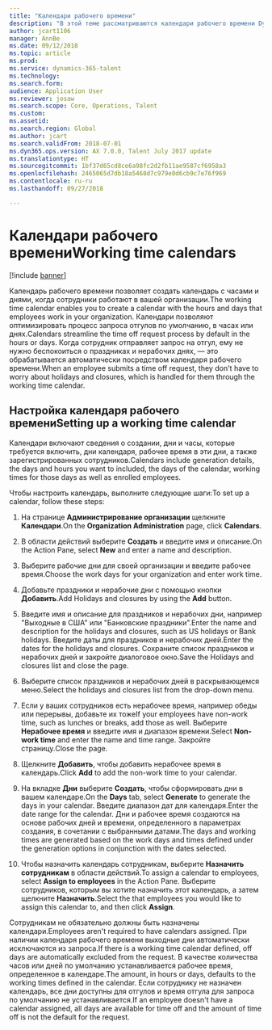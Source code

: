 ```yaml
---
title: "Календари рабочего времени"
description: "В этой теме рассматриваются календари рабочего времени Dynamics 365 for Talent -- Core HR, а также настройка календарей."
author: jcart1106
manager: AnnBe
ms.date: 09/12/2018
ms.topic: article
ms.prod: 
ms.service: dynamics-365-talent
ms.technology: 
ms.search.form: 
audience: Application User
ms.reviewer: josaw
ms.search.scope: Core, Operations, Talent
ms.custom: 
ms.assetid: 
ms.search.region: Global
ms.author: jcart
ms.search.validFrom: 2018-07-01
ms.dyn365.ops.version: AX 7.0.0, Talent July 2017 update
ms.translationtype: HT
ms.sourcegitcommit: 1bf37d65cd8ce6a98fc2d2fb11ae9587cf6958a3
ms.openlocfilehash: 2465065d7db18a5468d7c979e0d6cb9c7e76f969
ms.contentlocale: ru-ru
ms.lasthandoff: 09/27/2018

---
```


# <a name="working-time-calendars"></a><span data-ttu-id="53470-103">Календари рабочего времени</span><span class="sxs-lookup"><span data-stu-id="53470-103">Working time calendars</span></span>

[!include [banner](includes/banner.md)]

<span data-ttu-id="53470-104">Календарь рабочего времени позволяет создать календарь с часами и днями, когда сотрудники работают в вашей организации.</span><span class="sxs-lookup"><span data-stu-id="53470-104">The working time calendar enables you to create a calendar with the hours and days that employees work in your organization.</span></span> <span data-ttu-id="53470-105">Календари позволяют оптимизировать процесс запроса отгулов по умолчанию, в часах или днях.</span><span class="sxs-lookup"><span data-stu-id="53470-105">Calendars streamline the time off request process by default in the hours or days.</span></span> <span data-ttu-id="53470-106">Когда сотрудник отправляет запрос на отгул, ему не нужно беспокоиться о праздниках и нерабочих днях, — это обрабатывается автоматически посредством календаря рабочего времени.</span><span class="sxs-lookup"><span data-stu-id="53470-106">When an employee submits a time off request, they don't have to worry about holidays and closures, which is handled for them through the working time calendar.</span></span>

## <a name="setting-up-a-working-time-calendar"></a><span data-ttu-id="53470-107">Настройка календаря рабочего времени</span><span class="sxs-lookup"><span data-stu-id="53470-107">Setting up a working time calendar</span></span>

<span data-ttu-id="53470-108">Календари включают сведения о создании, дни и часы, которые требуется включить, дни календаря, рабочее время в эти дни, а также зарегистрированных сотрудников.</span><span class="sxs-lookup"><span data-stu-id="53470-108">Calendars include generation details, the days and hours you want to included, the days of the calendar, working times for those days as well as enrolled employees.</span></span> 

<span data-ttu-id="53470-109">Чтобы настроить календарь, выполните следующие шаги:</span><span class="sxs-lookup"><span data-stu-id="53470-109">To set up a calendar, follow these steps:</span></span>

1. <span data-ttu-id="53470-110">На странице **Администрирование организации** щелкните **Календари**.</span><span class="sxs-lookup"><span data-stu-id="53470-110">On the **Organization Administration** page, click **Calendars**.</span></span>

2. <span data-ttu-id="53470-111">В области действий выберите **Создать** и введите имя и описание.</span><span class="sxs-lookup"><span data-stu-id="53470-111">On the Action Pane, select **New** and enter a name and description.</span></span>

3. <span data-ttu-id="53470-112">Выберите рабочие дни для своей организации и введите рабочее время.</span><span class="sxs-lookup"><span data-stu-id="53470-112">Choose the work days for your organization and enter work time.</span></span>

4. <span data-ttu-id="53470-113">Добавьте праздники и нерабочие дни с помощью кнопки **Добавить**.</span><span class="sxs-lookup"><span data-stu-id="53470-113">Add Holidays and closures by using the **Add** button.</span></span>

5. <span data-ttu-id="53470-114">Введите имя и описание для праздников и нерабочих дни, например "Выходные в США" или "Банковские праздники".</span><span class="sxs-lookup"><span data-stu-id="53470-114">Enter the name and description for the holidays and closures, such as US holidays or Bank holidays.</span></span> <span data-ttu-id="53470-115">Введите даты для праздников и нерабочих дней.</span><span class="sxs-lookup"><span data-stu-id="53470-115">Enter the dates for the holidays and closures.</span></span> <span data-ttu-id="53470-116">Сохраните список праздников и нерабочих дней и закройте диалоговое окно.</span><span class="sxs-lookup"><span data-stu-id="53470-116">Save the Holidays and closures list and close the page.</span></span>

6. <span data-ttu-id="53470-117">Выберите список праздников и нерабочих дней в раскрывающемся меню.</span><span class="sxs-lookup"><span data-stu-id="53470-117">Select the holidays and closures list from the drop-down menu.</span></span>

7. <span data-ttu-id="53470-118">Если у ваших сотрудников есть нерабочее время, например обеды или перерывы, добавьте их тоже</span><span class="sxs-lookup"><span data-stu-id="53470-118">If your employees have non-work time, such as lunches or breaks, add those as well.</span></span> <span data-ttu-id="53470-119">Выберите **Нерабочее время** и введите имя и диапазон времени.</span><span class="sxs-lookup"><span data-stu-id="53470-119">Select **Non-work time** and enter the name and time range.</span></span> <span data-ttu-id="53470-120">Закройте страницу.</span><span class="sxs-lookup"><span data-stu-id="53470-120">Close the page.</span></span> 

8. <span data-ttu-id="53470-121">Щелкните **Добавить**, чтобы добавить нерабочее время в календарь.</span><span class="sxs-lookup"><span data-stu-id="53470-121">Click **Add** to add the non-work time to your calendar.</span></span>

9. <span data-ttu-id="53470-122">На вкладке **Дни** выберите **Создать**, чтобы сформировать дни в вашем календаре.</span><span class="sxs-lookup"><span data-stu-id="53470-122">On the **Days** tab, select **Generate** to generate the days in your calendar.</span></span> <span data-ttu-id="53470-123">Введите диапазон дат для календаря.</span><span class="sxs-lookup"><span data-stu-id="53470-123">Enter the date range for the calendar.</span></span> <span data-ttu-id="53470-124">Дни и рабочее время создаются на основе рабочих дней и времени, определенного в параметрах создания, в сочетании с выбранными датами.</span><span class="sxs-lookup"><span data-stu-id="53470-124">The days and working times are generated based on the work days and times defined under the generation options in conjunction with the dates selected.</span></span>

10. <span data-ttu-id="53470-125">Чтобы назначить календарь сотрудникам, выберите **Назначить сотрудникам** в области действий.</span><span class="sxs-lookup"><span data-stu-id="53470-125">To assign a calendar to employees, select **Assign to employees** in the Action Pane.</span></span> <span data-ttu-id="53470-126">Выберите сотрудников, которым вы хотите назначить этот календарь, а затем щелкните **Назначить**.</span><span class="sxs-lookup"><span data-stu-id="53470-126">Select the that employees you would like to assign this calendar to, and then click **Assign**.</span></span>

<span data-ttu-id="53470-127">Сотрудникам не обязательно должны быть назначены календари.</span><span class="sxs-lookup"><span data-stu-id="53470-127">Employees aren't required to have calendars assigned.</span></span> <span data-ttu-id="53470-128">При наличии календаря рабочего времени выходные дни автоматически исключаются из запроса.</span><span class="sxs-lookup"><span data-stu-id="53470-128">If there is a working time calendar defined, off days are automatically excluded from the request.</span></span> <span data-ttu-id="53470-129">В качестве количества часов или дней по умолчанию устанавливается рабочее время, определенное в календаре.</span><span class="sxs-lookup"><span data-stu-id="53470-129">The amount, in hours or days, defaults to the working times defined in the calendar.</span></span> <span data-ttu-id="53470-130">Если сотруднику не назначен календарь, все дни доступны для отгулов и время отгула для запроса по умолчанию не устанавливается.</span><span class="sxs-lookup"><span data-stu-id="53470-130">If an employee doesn't have a calendar assigned, all days are available for time off and the amount of time off is not the default for the request.</span></span> 

